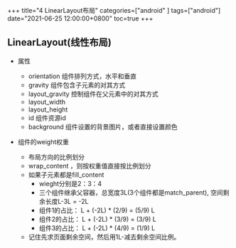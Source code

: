 +++
title="4 LinearLayout布局"
categories=["android" ]
tags=["android"] 
date="2021-06-25 12:00:00+0800"
toc=true
+++

## LinearLayout(线性布局)
- 属性
  - orientation 组件排列方式，水平和垂直
  - gravity 组件包含子元素的对其方式
  - layout_gravity 控制组件在父元素中的对其方式
  - layout_width
  - layout_height
  - id 组件资源id
  - background 组件设置的背景图片，或者直接设置颜色

- 组件的weight权重
  - 布局方向的比例划分
  - wrap_content ，则按权重值直接按比例划分
  - 如果子元素都是fill_content 
    - wieght分别是2：3：4
    - 三个组件继承父容器，总宽度3L(3个组件都是match_parent), 空间剩余长度L-3L = -2L 
    - 组件1的占比： L + (-2L) * (2/9) = (5/9) L
    - 组件2的占比： L + (-2L) * (3/9) = (3/9) L
    - 组件3的占比： L + (-2L) * (4/9) = (1/9) L
  - 记住先求页面剩余空间，然后用1L-减去剩余空间比例。

